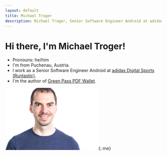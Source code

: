 ```yaml
---
layout: default
title: Michael Troger
description: Michael Troger, Senior Software Engineer Android at adidas Digital Sports
---
```

# Hi there, I'm Michael Troger!

* Pronouns: he/him
* I'm from Puchenau, Austria.
* I work as a Senior Software Engineer Android at [adidas Digital Sports (Runtastic)](https://careers.adidas-group.com/locations/hubs/wien).
* I'm the author of [Green Pass PDF Wallet](/greenpass).

![Image of myself, Michael Troger](/images/michael.jpg){:.me}
